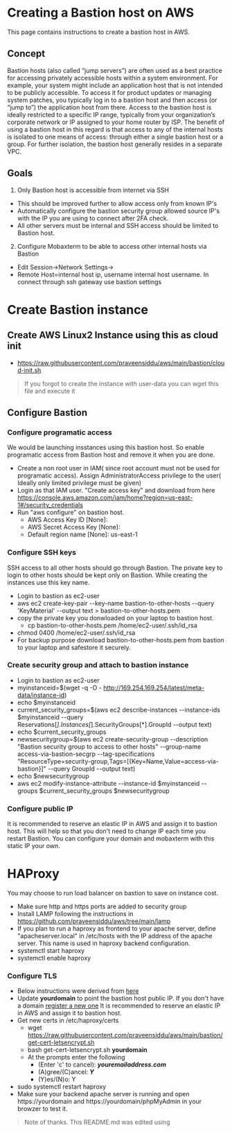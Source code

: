 # Creating a Bastion host on AWS
This page contains instructions to create a bastion host in AWS.

## Concept
Bastion hosts (also called “jump servers”) are often used as a best practice for accessing privately accessible hosts within a system environment. For example, your system might include an application host that is not intended to be publicly accessible. To access it for product updates or managing system patches, you typically log in to a bastion host and then access (or “jump to”) the application host from there. 
Access to the bastion host is ideally restricted to a specific IP range, typically from your organization’s corporate network or IP assigned to your home router by ISP. The benefit of using a bastion host in this regard is that access to any of the internal hosts is isolated to one means of access: through either a single bastion host or a group. For further isolation, the bastion host generally resides in a separate VPC.

## Goals
1. Only Bastion host is accessible from internet via SSH
  - This should be improved further to allow access only from known IP's
  - Automatically configure the bastion security group allowed source IP's with the IP you are using to connect after 2FA check.
  - All other servers must be internal and SSH access should be limited to Bastion host.
2. Configure Mobaxterm to be able to access other internal hosts via Bastion
  - Edit Session->Network Settings->
  - Remote Host=internal host ip, username internal host username. In connect through ssh gateway use bastion settings


# Create Bastion instance
## Create AWS Linux2 Instance using this as cloud init
- https://raw.githubusercontent.com/praveensiddu/aws/main/bastion/cloud-init.sh
> If you forgot to create the instance with user-data you can wget this file and execute it
## Configure Bastion
### Configure programatic access
We would be launching insstances using this bastion host. So enable programatic access from Bastion host and remove it when you are done.
- Create a non root user in IAM( since root account must not be used for programatic access). Assign AdministratorAccess privilege to the user( Ideally only limited privilege must be given)
- Login as that IAM user. "Create access key" and download from here https://console.aws.amazon.com/iam/home?region=us-east-1#/security_credentials
- Run "aws configure" on bastion host.
  - AWS Access Key ID [None]: 
  - AWS Secret Access Key [None]: 
  - Default region name [None]: us-east-1
### Configure SSH keys
SSH access to all other hosts should go through Bastion. The private key to login to other hosts should be kept only on Bastion. While creating the instances use this key name.
- Login to bastion as ec2-user
- aws ec2 create-key-pair --key-name bastion-to-other-hosts --query 'KeyMaterial' --output text > bastion-to-other-hosts.pem
- copy the private key you donwloaded on your laptop to bastion host.
  - cp bastion-to-other-hosts.pem /home/ec2-user/.ssh/id_rsa
- chmod 0400 /home/ec2-user/.ssh/id_rsa
- For backup purpose download bastion-to-other-hosts.pem from bastion to your laptop and safestore it securely.
### Create security group and attach to bastion instance
- Login to bastion as ec2-user
- myinstanceid=$(wget -q -O - http://169.254.169.254/latest/meta-data/instance-id)
- echo $myinstanceid
- current_security_groups=$(aws ec2 describe-instances --instance-ids $myinstanceid --query Reservations[*].Instances[*].SecurityGroups[*].GroupId --output text)
- echo $current_security_groups
- newsecuritygroup=$(aws ec2 create-security-group --description "Bastion security group to access to other hosts" --group-name access-via-bastion-secgrp --tag-specifications "ResourceType=security-group,Tags=[{Key=Name,Value=access-via-bastion}]" --query GroupId  --output text)
- echo $newsecuritygroup
- aws ec2 modify-instance-attribute --instance-id  $myinstanceid --groups $current_security_groups $newsecuritygroup

### Configure public IP
It is recommended to reserve an elastic IP in AWS and assign it to bastion host. This will help so that you don't need to change IP each time you restart Bastion. You can configure your domain and mobaxterm with this static IP your own.

# HAProxy
You may choose to run load balancer on bastion to save on instance cost. 
- Make sure http and https ports are added to security group
- Install LAMP following the instructions in https://github.com/praveensiddu/aws/tree/main/lamp
- If you plan to run a haproxy as frontend to your apache server, define "apacheserver.local" in /etc/hosts with the IP address of the apache server. This name is used in haproxy backend configuration.
- systemctl start haproxy
- systemctl enable haproxy
### Configure TLS
- Below instructions were derived from [here](https://www.digitalocean.com/community/tutorials/how-to-secure-haproxy-with-let-s-encrypt-on-centos-7)
- Update **yourdomain** to point the bastion host public IP. If you don't have a domain [register a new one](https://docs.aws.amazon.com/Route53/latest/DeveloperGuide/registrar.html)
It is recommended to reserve an elastic IP in AWS and assign it to bastion host.
- Get new certs in /etc/haproxy/certs
  - wget https://raw.githubusercontent.com/praveensiddu/aws/main/bastion/get-cert-letsencrypt.sh
  - bash get-cert-letsencrypt.sh **yourdomain**
  - At the prompts enter the following
    - (Enter 'c' to cancel): ***youremailaddress.com***
    - (A)gree/(C)ancel: ***Y***
    - (Y)es/(N)o: Y
- sudo systemctl restart haproxy
- Make sure your backend apache server is running and open https://yourdomain and https://yourdomain/phpMyAdmin in your browzer to test it.


> Note of thanks. This README.md was edited using   
